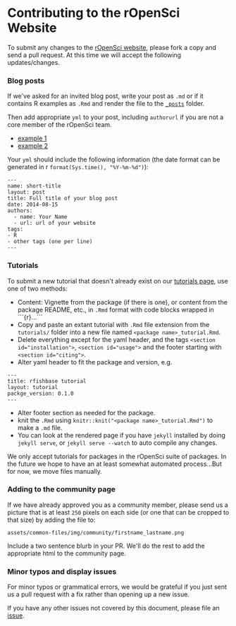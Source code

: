 # Contributing to the rOpenSci Website

To submit any changes to the [rOpenSci website](http://ropensci.org), please fork a copy and send a pull request. At this time we will accept the following updates/changes.

### Blog posts  
If we've asked for an invited blog post, write your post as `.md` or if it contains R examples as `.Rmd` and render the file to the [`_posts`](https://github.com/ropensci/roweb/tree/master/_posts) folder.

Then add appropriate `yml` to your post, including `authorurl` if you are not a core member of the rOpenSci team.
- [example 1](https://github.com/ropensci/roweb/blob/master/_posts/2014-06-09-reproducibility.md)
-  [example 2](https://github.com/ropensci/roweb/blob/master/_posts/2014-08-15-open-tree-of-life-hackathon.md)

Your `yml` should include the following information (the date format can be 
generated in r `format(Sys.time(), "%Y-%m-%d")`):

```
---
name: short-title
layout: post
title: Full title of your blog post
date: 2014-08-15
authors: 
  - name: Your Name
  - url: url of your website
tags:
- R
- other tags (one per line)
---

```



### Tutorials
To submit a new tutorial that doesn't already exist on our [tutorials page](http://ropensci.org/tutorials), use one of two methods:

* Content: Vignette from the package (if there is one), or content from the package README, etc., in `.Rmd` format with code blocks wrapped in \`\`\`{r}...\`\`\`
* Copy and paste an extant tutorial with `.Rmd` file extension from the `tutorials/` folder into a new file named `<package name>_tutorial.Rmd`.
* Delete everything except for the yaml header, and the tags `<section id="installation">`, `<section id="usage">` and the footer starting with `<section id="citing">`.
* Alter yaml header to fit the package and version, e.g.

```
---
title: rfishbase tutorial
layout: tutorial
packge_version: 0.1.0
---
```

* Alter footer section as needed for the package.
* knit the `.Rmd` using `knitr::knit("<package name>_tutorial.Rmd")` to make a `.md` file.
* You can look at the rendered page if you have `jekyll` installed by doing `jekyll serve`, or `jekyll serve --watch` to auto compile any changes.

We only accept tutorials for packages in the rOpenSci suite of packages. In the future we hope to have an at least somewhat automated process...But for now, we move files manually.

### Adding to the community page
If we have already approved you as a community member, please send us a picture that is at least `250` pixels on each side (or one that can be cropped to that size) by adding the file to:

```
assets/common-files/img/community/firstname_lastname.png
```

Include a two sentence blurb in your PR. We'll do the rest to add the appropriate html to the community page.


### Minor typos and display issues

For minor typos or grammatical errors, we would be grateful if you just sent us a pull request with a fix rather than opening up a new issue.



If you have any other issues not covered by this document, please file an [issue](https://github.com/ropensci/roweb/issues/new).
